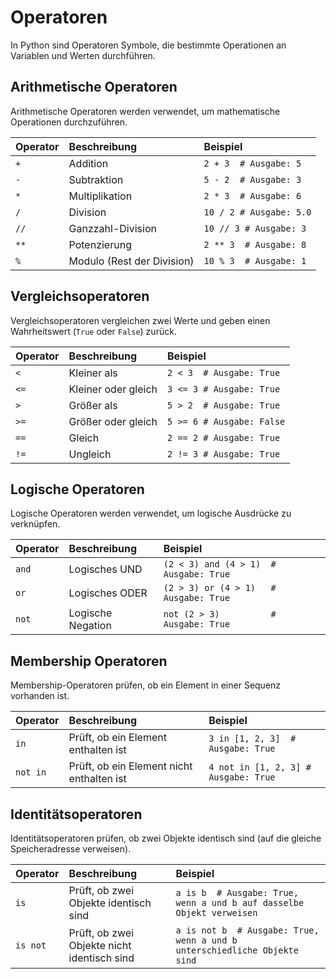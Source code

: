 # Operatoren

In Python sind Operatoren Symbole, die bestimmte Operationen an Variablen und Werten durchführen.

## Arithmetische Operatoren
Arithmetische Operatoren werden verwendet, um mathematische Operationen durchzuführen.

| Operator | Beschreibung                  | Beispiel             |
|:---------|:------------------------------|:---------------------|
| `+`      | Addition                      | `2 + 3  # Ausgabe: 5`|
| `-`      | Subtraktion                   | `5 - 2  # Ausgabe: 3`|
| `*`      | Multiplikation                | `2 * 3  # Ausgabe: 6`|
| `/`      | Division                      | `10 / 2 # Ausgabe: 5.0`|
| `//`     | Ganzzahl-Division             | `10 // 3 # Ausgabe: 3`|
| `**`     | Potenzierung                  | `2 ** 3  # Ausgabe: 8`|
| `%`      | Modulo (Rest der Division)    | `10 % 3  # Ausgabe: 1`|

## Vergleichsoperatoren

Vergleichsoperatoren vergleichen zwei Werte und geben einen Wahrheitswert (`True` oder `False`) zurück.

| Operator | Beschreibung                  | Beispiel            |
|:---------|:------------------------------|:--------------------|
| `<`      | Kleiner als                   | `2 < 3  # Ausgabe: True`|
| `<=`     | Kleiner oder gleich            | `3 <= 3 # Ausgabe: True`|
| `>`      | Größer als                    | `5 > 2  # Ausgabe: True`|
| `>=`     | Größer oder gleich             | `5 >= 6 # Ausgabe: False`|
| `==`     | Gleich                         | `2 == 2 # Ausgabe: True`|
| `!=`     | Ungleich                       | `2 != 3 # Ausgabe: True`|

## Logische Operatoren
Logische Operatoren werden verwendet, um logische Ausdrücke zu verknüpfen.

| Operator | Beschreibung                  | Beispiel              |
|:---------|:------------------------------|:----------------------|
| `and`    | Logisches UND                  | `(2 < 3) and (4 > 1)  # Ausgabe: True`|
| `or`     | Logisches ODER                 | `(2 > 3) or (4 > 1)   # Ausgabe: True`|
| `not`    | Logische Negation              | `not (2 > 3)          # Ausgabe: True`|

## Membership Operatoren
Membership-Operatoren prüfen, ob ein Element in einer Sequenz vorhanden ist.

| Operator | Beschreibung                  | Beispiel                   |
|:---------|:------------------------------|:---------------------------|
| `in`     | Prüft, ob ein Element enthalten ist | `3 in [1, 2, 3]  # Ausgabe: True`|
| `not in` | Prüft, ob ein Element nicht enthalten ist | `4 not in [1, 2, 3] # Ausgabe: True`|

## Identitätsoperatoren
Identitätsoperatoren prüfen, ob zwei Objekte identisch sind (auf die gleiche Speicheradresse verweisen).

| Operator | Beschreibung                  | Beispiel                     |
|:---------|:------------------------------|:-----------------------------|
| `is`     | Prüft, ob zwei Objekte identisch sind | `a is b  # Ausgabe: True, wenn a und b auf dasselbe Objekt verweisen`|
| `is not` | Prüft, ob zwei Objekte nicht identisch sind | `a is not b  # Ausgabe: True, wenn a und b unterschiedliche Objekte sind`|
